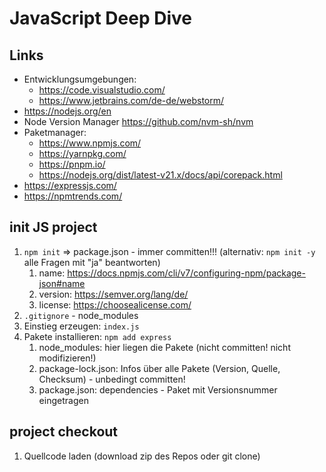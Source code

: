# JavaScript Deep Dive

## Links
- Entwicklungsumgebungen:
  - https://code.visualstudio.com/
  - https://www.jetbrains.com/de-de/webstorm/
- https://nodejs.org/en
- Node Version Manager https://github.com/nvm-sh/nvm
- Paketmanager:
  - https://www.npmjs.com/
  - https://yarnpkg.com/
  - https://pnpm.io/
  - https://nodejs.org/dist/latest-v21.x/docs/api/corepack.html
- https://expressjs.com/
- https://npmtrends.com/

## init JS project

1. `npm init` => package.json - immer committen!!! (alternativ: `npm init -y` alle Fragen mit "ja" beantworten)
   1. name: https://docs.npmjs.com/cli/v7/configuring-npm/package-json#name
   2. version: https://semver.org/lang/de/
   3. license: https://choosealicense.com/
2. `.gitignore` - node_modules
3. Einstieg erzeugen: `index.js`
4. Pakete installieren: `npm add express`
   1. node_modules: hier liegen die Pakete (nicht committen! nicht modifizieren!)
   2. package-lock.json: Infos über alle Pakete (Version, Quelle, Checksum) - unbedingt committen!
   3. package.json: dependencies - Paket mit Versionsnummer eingetragen

## project checkout
1. Quellcode laden (download zip des Repos oder git clone)